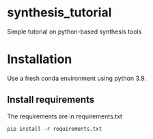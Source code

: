 # synthesis_tutorial
Simple tutorial on python-based synthesis tools

# Installation
Use a fresh conda environment using python 3.9.

## Install requirements
The requirements are in requirements.txt
```
pip install -r requirements.txt
```
